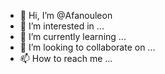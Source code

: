 - 👋 Hi, I’m @Afanouleon
- 👀 I’m interested in ...
- 🌱 I’m currently learning ...
- 💞️ I’m looking to collaborate on ...
- 📫 How to reach me ...

<!---
Afanouleon/Afanouleon is a ✨ special ✨ repository because its `README.md` (this file) appears on your GitHub profile.
You can click the Preview link to take a look at your changes.
--->

